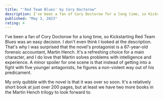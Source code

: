 ```yaml
---
title: "'Red Team Blues' by Cory Doctorow"
description: I've been a fan of Cory Doctorow for a long time, so Kickstarting Red Team Blues was an easy decision. I don't even think I looked at the description. That's why I was surprised that the novel's protagonist is a 67-year-old forensic accountant, Martin Hench. It's a refreshing choice for a main character, and I do love that Martin solves problems with intelligence and experience. A minor spoiler for one scene is that instead of getting into a fight with five younger antagonists, he figures a non-violent way out of his predicament.
published: "May 3, 2023"
rating: 4
---
```


I've been a fan of Cory Doctorow for a long time, so Kickstarting Red Team Blues was an easy decision. I don't even think I looked at the description. That's why I was surprised that the novel's protagonist is a 67-year-old forensic accountant, Martin Hench. It's a refreshing choice for a main character, and I do love that Martin solves problems with intelligence and experience. A minor spoiler for one scene is that instead of getting into a fight with five younger antagonists, he figures a non-violent way out of his predicament.

My only quibble with the novel is that it was over so soon. It's a relatively short book at just over 200 pages, but at least we have two more books in the Martin Hench trilogy to look forward to.
